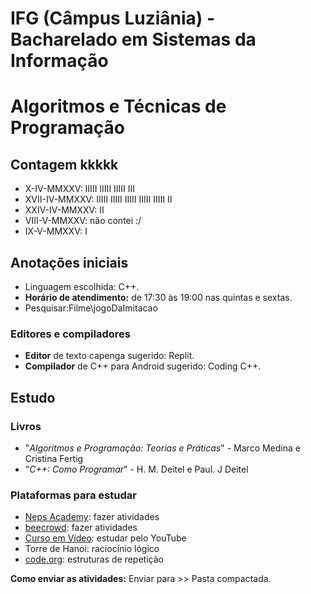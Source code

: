 # IFG (Câmpus Luziânia) - Bacharelado em Sistemas da Informação
# Algoritmos e Técnicas de Programação

## Contagem kkkkk
* X-IV-MMXXV: IIIII IIIII IIIII III
* XVII-IV-MMXXV: IIIII IIIII IIIII IIIII IIIII II
* XXIV-IV-MMXXV: II
* VIII-V-MMXXV: não contei :/
* IX-V-MMXXV: I

## Anotações iniciais
* Linguagem escolhida: C++.
* **Horário de atendimento:** de 17:30 às 19:00 nas quintas e sextas.
* Pesquisar:Filme\jogoDaImitacao

### Editores e compiladores
* **Editor** de texto capenga sugerido: Replit.
* **Compilador** de C++ para Android sugerido: Coding C++.

## Estudo
### Livros
* "*Algoritmos e Programação: Teorias e Práticas*" - Marco Medina e Cristina Fertig
* "*C++: Como Programar*" - H. M. Deitel e Paul. J Deitel

### Plataformas para estudar
* [Neps Academy](https://neps.academy/br/login): fazer atividades
* [beecrowd](https://judge.beecrowd.com/pt/login): fazer atividades
* [Curso em Vídeo](https://www.youtube.com/c/CursoemV%C3%ADdeo): estudar pelo YouTube
* Torre de Hanoi: raciocínio lógico
* [code.org](www.code.org): estruturas de repetição

**Como enviar as atividades:** Enviar para >> Pasta compactada.